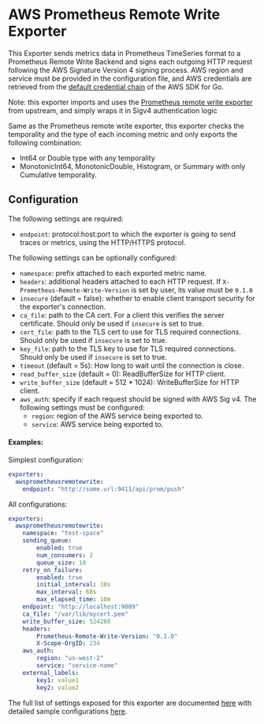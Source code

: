 # AWS Prometheus Remote Write Exporter

This Exporter sends metrics data in Prometheus TimeSeries format to a Prometheus Remote Write Backend and signs each outgoing HTTP request following
the AWS Signature Version 4 signing process. AWS region and service must be provided in the configuration file, and AWS
credentials are retrieved from the [default credential chain](https://docs.aws.amazon.com/sdk-for-go/v1/developer-guide/configuring-sdk.html#specifying-credentials)
of the AWS SDK for Go.

Note: this exporter imports and uses the [Prometheus remote write exporter](https://github.com/open-telemetry/opentelemetry-collector/tree/master/exporter/prometheusremotewriteexporter)
from upstream, and simply wraps it in Sigv4 authentication logic

Same as the Prometheus remote write exporter, this exporter checks the temporality and the type of each incoming metric 
and only exports the following combination:

- Int64 or Double type with any temporality
- MonotonicInt64, MonotonicDouble, Histogram, or Summary with only Cumulative temporality.

## Configuration
The following settings are required:
- `endpoint`: protocol:host:port to which the exporter is going to send traces or metrics, using the HTTP/HTTPS protocol. 

The following settings can be optionally configured:
- `namespace`: prefix attached to each exported metric name.
- `headers`: additional headers attached to each HTTP request. If `X-Prometheus-Remote-Write-Version` is set by user, its value must be `0.1.0`
- `insecure` (default = false): whether to enable client transport security for the exporter's connection.
- `ca_file`: path to the CA cert. For a client this verifies the server certificate. Should only be used if `insecure` is set to true.
- `cert_file`: path to the TLS cert to use for TLS required connections. Should only be used if `insecure` is set to true.
- `key_file`: path to the TLS key to use for TLS required connections. Should only be used if `insecure` is set to true.
- `timeout` (default = 5s): How long to wait until the connection is close.
- `read_buffer_size` (default = 0): ReadBufferSize for HTTP client.
- `write_buffer_size` (default = 512 * 1024): WriteBufferSize for HTTP client.
- `aws_auth`: specify if each request should be signed with AWS Sig v4. The following settings must be configured:
    - `region`: region of the AWS service being exported to.
    - `service`: AWS service being exported to.
    
    
#### Examples:

Simplest configuration:
```yaml
exporters:
  awsprometheusremotewrite:
    endpoint: "http://some.url:9411/api/prom/push"
```

All configurations:
```yaml
exporters:
  awsprometheusremotewrite:
    namespace: "test-space"
    sending_queue:
        enabled: true
        num_consumers: 2
        queue_size: 10
    retry_on_failure:
        enabled: true
        initial_interval: 10s
        max_interval: 60s
        max_elapsed_time: 10m
    endpoint: "http://localhost:9009"
    ca_file: "/var/lib/mycert.pem"
    write_buffer_size: 524288
    headers:
        Prometheus-Remote-Write-Version: "0.1.0"
        X-Scope-OrgID: 234
    aws_auth:
        region: "us-west-2"
        service: "service-name"
    external_labels:
        key1: value1
        key2: value2
```

The full list of settings exposed for this exporter are documented [here](./config.go)
with detailed sample configurations [here](./testdata/config.yaml).
